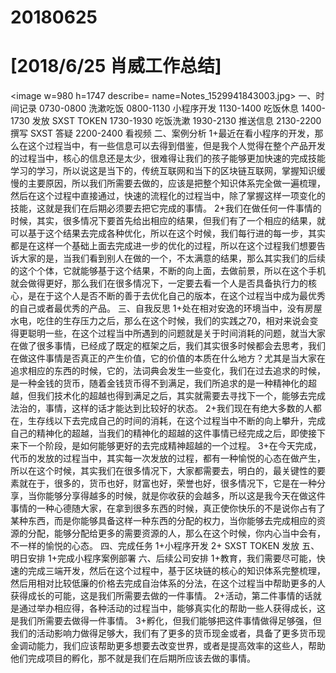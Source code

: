 # 20180625

# [2018/6/25 肖威工作总结]
<image w=980 h=1747 describe= name=Notes_1529941843003.jpg>
一、时间记录
0730-0800 洗漱吃饭
0800-1130 小程序开发
1130-1400 吃饭休息
1400-1730 发放 SXST TOKEN
1730-1930 吃饭洗漱
1930-2130 推送信息
2130-2200 撰写 SXST 答疑
2200-2400 看视频
二、案例分析
1+最近在看小程序的开发，那么在这个过程当中，有一些信息可以去得到借鉴，但是我个人觉得在整个产品开发的过程当中，核心的信息还是太少，很难得让我们的孩子能够更加快速的完成技能学习的学习，所以说这是当下的，传统互联网和当下的区块链互联网，掌握知识缓慢的主要原因，所以我们所需要去做的，应该是把整个知识体系完全做一遍梳理，然后在这个过程中直接通过，快速的流程化的过程当中，除了掌握这样一项变化的技能，这就是我们在后期必须要去把它完成的事情。
2+我们在做任何一件事情的时候，其实，很多情况下要首先给出相应的结果，但我们有了一个相应的结果，就可以基于这个结果去完成各种优化，所以在这个时候，我们每行进的每一步，其实都是在这样一个基础上面去完成进一步的优化的过程，所以在这个过程我们想要告诉大家的是，当我们看到别人在做的一个，不太满意的结果，那么其实我们的后续的这个个体，它就能够基于这个结果，不断的向上面，去做前景，所以在这个手机就会做得更好，那么我们在很多情况下，一定要去看一个人是否具备执行力的核心，是在于这个人是否不断的善于去优化自己的版本，在这个过程当中成为最优秀的自己或者最优秀的产品。
三、自我反思
1+处在相对安逸的环境当中，没有房屋水电，吃住的生存压力之后，那么在这个时候，我们的实践之70，相对来说会变得更聪明一些，在这个过程当中所遇到的问题就是关于时间消耗的问题，就当大家在做了很多事情，已经成了既定的框架之后，我们其实很多时候都会去思考，我们在做这件事情是否真正的产生价值，它的价值的本质在什么地方？尤其是当大家在追求相应的东西的时候，它的，法词典会发生一些变化，我们在过去追求的时候，是一种金钱的货币，随着金钱货币得不到满足，我们所追求的是一种精神化的超越，但我们技术化的超越也得到满足之后，其实就需要去寻找下一个，能够去完成法治的，事情，这样的话才能达到比较好的状态。
2+我们现在有绝大多数的人都在，生存线以下去完成自己的时间的消耗，在这个过程当中不断的向上攀升，完成自己的精神化的超越，当我们的精神化的超越的这件事情已经完成之后，即使接下来下一个阶段，是如何能够更好的去完成精神超越的一个过程。
3+在今天完成，代币的发放的过程当中，其实每一次发放的过程，都有一种愉悦的心态在做产生，所以在这个时候，其实我们在很多情况下，大家都需要去，明白的，最关键性的要素就在于，很多的，货币也好，财富也好，荣誉也好，很多情况下，它是在一种分享，当你能够分享得越多的时候，就是你收获的会越多，所以这是我今天在做这件事情的一种心德随大家，在拿到很多东西的时候，真正使你快乐的不是说你占有了某种东西，而是你能够具备这样一种东西的分配的权力，当你能够去完成相应的资源的分配，能够分配给更多的需要资源的人，那么在这个时候，你内心当中会有，不一样的愉悦的心态。
四、完成任务
1+小程序开发
2+ SXST TOKEN 发放
五、明日安排
1+完成小程序案例部署
六、后续公司安排
1+教育，我们需要尽可能，快速的完成三端开发，然后在这个过程中，基于区块链的核心的知识体系完整梳理，然后用相对比较低廉的价格去完成自治体系的分法，在这个过程当中帮助更多的人获得成长的可能，这是我们所需要去做的一件事情。
2+活动，第二件事情的话就是通过举办相应得，各种活动的过程当中，能够真实化的帮助一些人获得成长，这是我们所需要去做得一件事情。
3+孵化，但我们能够把这件事情做得足够强，但我们的活动影响力做得足够大，我们有了更多的货币现金或者，具备了更多货币现金调动能力，我们应该帮助更多想要去改变世界，或者是提高效率的这些人，帮助他们完成项目的孵化，那不就是我们在后期所应该去做的事情。
